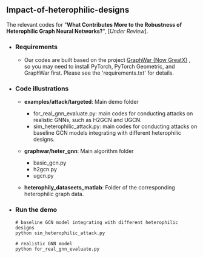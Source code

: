 ## Impact-of-heterophilic-designs

The relevant codes for "**What Contributes More to the Robustness of Heterophilic Graph Neural Networks?**", [*Under Review*].




- ### Requirements

  - Our codes are built based on the project [GraphWar (Now GreatX)](https://github.com/EdisonLeeeee/GreatX/tree/graphwar) , so you may need to install PyTorch, PyTorch Geometric, and GraphWar first. Please see the 'requirements.txt' for details. 

    

- ### Code illustrations

  - **examples/attack/targeted**: Main demo folder

    - for_real_gnn_evaluate.py: main codes for conducting attacks on realistic GNNs, such as H2GCN and UGCN.
    - sim_heterophilic_attack.py: main codes for conducting attacks on baseline GCN models integrating with different heterophilic designs. 
    
  - **graphwar/heter_gnn**: Main algorithm folder
    - basic_gcn.py
    - h2gcn.py
    - ugcn.py
    
  - **heterophily_dataseets_matlab**: Folder of the corresponding heterophilic graph data.
  
  
  
- ### Run the demo

  ```
  # baseline GCN model integrating with different heterophilic designs
  python sim_heterophilic_attack.py
  
  # realistic GNN model
  python for_real_gnn_evaluate.py
  ```

  

